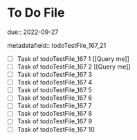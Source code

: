 # To Do File

due:: 2022-09-27

metadatafield:: todoTestFile_167_21

- [ ] Task of todoTestFile_167 1 [[Query me]]
- [ ] Task of todoTestFile_167 2 [[Query me]]
- [ ] Task of todoTestFile_167 3
- [ ] Task of todoTestFile_167 4
- [ ] Task of todoTestFile_167 5
- [ ] Task of todoTestFile_167 6
- [ ] Task of todoTestFile_167 7
- [ ] Task of todoTestFile_167 8
- [ ] Task of todoTestFile_167 9
- [ ] Task of todoTestFile_167 10